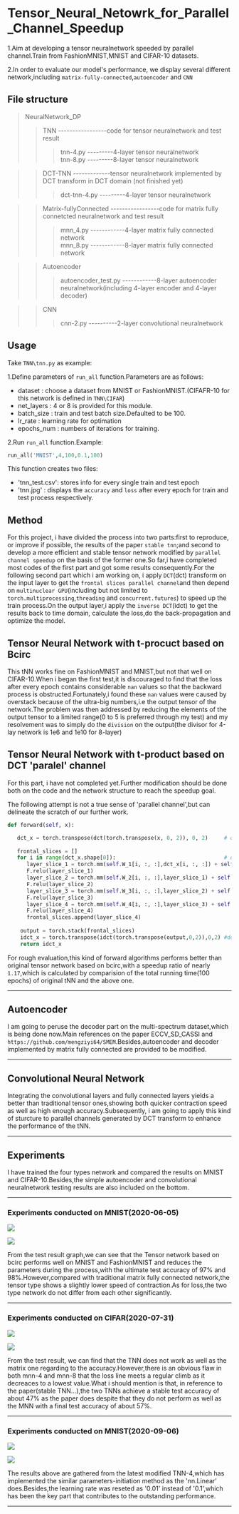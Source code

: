 # Tensor_Neural_Netowrk_for_Parallel_Channel_Speedup
1.Aim at developing a tensor neuralnetwork speeded by parallel channel.Train from FashionMNIST,MNIST and CIFAR-10 datasets.  

2.In order to evaluate our model's performance, we display several different network,including `matrix-fully-connected`,`autoencoder` and `CNN`   

##  File structure
> NeuralNetwork_DP
>> TNN -----------------code for tensor neuralnetwork and test result
>>> tnn-4.py  ---------4-layer tensor neuralnetwork <br>
>>> tnn-8.py  ---------8-layer tensor neuralnetwork <br>

>>  DCT-TNN -------------tensor neuralnetwork implemented by DCT transform in DCT domain (not finished yet)
>>> dct-tnn-4.py  ---------4-layer tensor neuralnetwork <br>

>> Matrix-fullyConnected -----------------code for matrix fully connetcted neuralnetwork and test result
>>>  mnn_4.py ------------4-layer matrix fully connected network <br>
>>>  mnn_8.py ------------8-layer matrix fully connected network <br>

>> Autoencoder
>>> autoencoder_test.py ------------8-layer autoencoder neuralnetwork(including 4-layer encoder and 4-layer decoder)

>> CNN
>>> cnn-2.py  ----------2-layer convolutional neuralnetwork

## Usage
Take `TNN\tnn.py` as example:  

1.Define parameters of `run_all` function.Parameters are as follows:  
  * dataset : choose a dataset from MNIST or FashionMNIST.(CIFAFR-10 for this network is defined in `TNN\CIFAR`)
  * net_layers : 4 or 8 is provided for this module.
  * batch_size : train and test batch size.Defaulted to be 100.
  * lr_rate : learning rate for optimation
  * epochs_num : numbers of iterations for training.

2.Run `run_all` function.Example:  
  ```python
  run_all('MNIST',4,100,0.1,100)
  ```
  This function creates two files:
  * 'tnn_test.csv': stores info for every single train and test epoch
  * 'tnn.jpg' : displays the `accuracy` and `loss` after every epoch for train and test process respectively.
 
##  Method
For this project, i have divided the process into two parts:first to reproduce, or improve if possible, the results of the paper `stable tnn`;and second to develop a more efficient and stable tensor network modified by `parallel channel speedup` on the basis of the former one.So far,i have completed most codes of the first part and got some results consequently.For the following second part which i am working on, i apply `DCT`(dct) transform on the input layer to get the `frontal slices parallel channel`and then depend on `multinuclear GPU`(including but not limited to `torch.multiprocessing`,`threading` and `concurrent.futures`) to speed up the  train process.On the output layer,i apply the `inverse DCT`(idct) to get the results back to time domain, calculate the loss,do the back-propagation and optimize the model.

## Tensor Neural Network with t-procuct based on Bcirc
This tNN works fine on FashionMNIST and MNIST,but not that well on CIFAR-10.When i began the first test,it is discouraged to find that the loss after every epoch contains considerable `nan` values so that the backward process is obstructed.Fortunately,i found these `nan` values were caused by overstack because of the ultra-big numbers,i.e the output tensor of the network.The problem was then addressed by reducing the elements of the output tensor to a limited range(0 to 5 is preferred through my test) and my resolvement was to simply do the `division` on the output(the divisor for 4-lay network is 1e6 and 1e10 for 8-layer) 

## Tensor Neural Network with t-product based on DCT 'paralel' channel
For this part, i have not completed yet.Further modification should be done both on the code and the network structure to reach the speedup goal.  

The following attempt is not a true sense of 'parallel channel',but can delineate the scratch of our further work.
```python
def forward(self, x):

   dct_x = torch.transpose(dct(torch.transpose(x, 0, 2)), 0, 2)     # do the DCT transform along the third dimension
   
   frontal_slices = []
   for i in range(dct_x.shape[0]):                                  # do the fraontal-slice-wise matrix multiplication
      layer_slice_1 = torch.mm(self.W_1[i, :, :],dct_x[i, :, :]) + self.B_1[i, :, :]
      F.relu(layer_slice_1)
      layer_slice_2 = torch.mm(self.W_2[i, :, :],layer_slice_1) + self.B_2[i, :, :]
      F.relu(layer_slice_2)
      layer_slice_3 = torch.mm(self.W_3[i, :, :],layer_slice_2) + self.B_3[i, :, :]
      F.relu(layer_slice_3)
      layer_slice_4 = torch.mm(self.W_4[i, :, :],layer_slice_3) + self.B_4[i, :, :]
      F.relu(layer_slice_4)
      frontal_slices.append(layer_slice_4)
      
    output = torch.stack(frontal_slices)
    idct_x = torch.transpose(idct(torch.transpose(output,0,2)),0,2) #do the inverse DCT transform 
    return idct_x

```
For rough evaluation,this kind of forward algorithms performs better than original tensor network based on bcirc,with a speedup ratio of nearly `1.17`,which is calculated by comparision of the total running time(100 epochs) of original tNN and the above one. 
***

## Autoencoder
I am going to peruse the decoder part on the multi-spectrum dataset,which is being done now.Main references on the paper ECCV_SD_CASSI and `https://github.com/mengziyi64/SMEM`.Besides,autoencoder and decoder implemented by matrix fully connected are provided to be modified.
***

## Convolutional Neural Network
Integrating the convolutional layers and fully connected layers yields a better than traditional tensor ones,showing both quicker contraction speed as well as high enough accuracy.Subsequently, i am going to apply this kind of sturcture to parallel channels generated by DCT transform to enhance the performance of the tNN.
***

## Experiments
I have trained the four types network and compared the results on MNIST and CIFAR-10.Besides,the simple autoencoder and convolutional neuralnetwork testing results are also included on the bottom. 
***
### Experiments conducted on MNIST(2020-06-05)

![](https://github.com/hust512/Homomorphic_CP_Tensor_Dcomposition/raw/master/Tensor_NeuralNetwork/MNIST_loss.png)

![](https://github.com/hust512/Homomorphic_CP_Tensor_Dcomposition/raw/master/Tensor_NeuralNetwork/MNIST_acc.png)

From the test result graph,we can see that the Tensor network based on bcirc performs well on MNIST and FashionMNIST and reduces the parameters during the process,with the ultimate test accuracy of 97% and 98%.However,compared with traditional matrix fully connected network,the tensor type shows a slightly lower speed of contraction.As for loss,the two type network do not differ from each other significantly.  
***
### Experiments conducted on CIFAR(2020-07-31)

![](https://github.com/hust512/Homomorphic_CP_Tensor_Dcomposition/raw/master/Tensor_NeuralNetwork/cifar10_loss.PNG)

![](https://github.com/hust512/Homomorphic_CP_Tensor_Dcomposition/raw/master/Tensor_NeuralNetwork/cifar10_acc.PNG)

From the test result, we can find that the TNN does not work as well as the matrix one regarding to the accuracy.However,there is an obvious flaw in both mnn-4 and mnn-8 that the loss line meets a regular climb as it decreaces to a lowest value.What i should mention is that, in reference to the paper(stable TNN...),the two TNNs achieve a stable test accuracy of about 47% as the paper does despite that they do not perform as well as the MNN with a final test accuracy of about 57%.
***

### Experiments conducted on MNIST(2020-09-06)

![](https://github.com/hust512/Homomorphic_CP_Tensor_Dcomposition/raw/master/Tensor_NeuralNetwork/tnn4_mnist_acc.png)

![](https://github.com/hust512/Homomorphic_CP_Tensor_Dcomposition/raw/master/Tensor_NeuralNetwork/tnn4_mnist_loss.png)

The results above are gathered from the latest modified TNN-4,which has implemented the similar parameters-initiation method as the 'nn.Linear' does.Besides,the learning rate was reseted as '0.01' instead of '0.1',which has been the key part that contributes to the outstanding performance.
***



